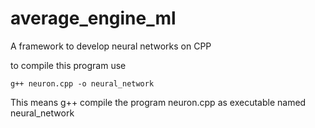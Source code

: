 # average_engine_ml
A framework to develop neural networks on CPP


to compile this program use

    g++ neuron.cpp -o neural_network

This means g++ compile the program neuron.cpp as executable named neural_network